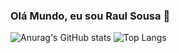 ### Olá Mundo, eu sou Raul Sousa 👋

![Anurag's GitHub stats](https://github-readme-stats.vercel.app/api?username=codArtico&theme=synthwave&show_icons=true)
![Top Langs](https://github-readme-stats.vercel.app/api/top-langs/?username=codArtico&layout=compact)
